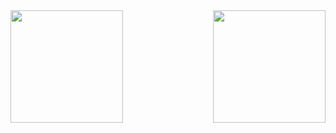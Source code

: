  <div>
  <a href="https://github.com/hitalojta">
  <img align="left" height="180em" src="https://github-readme-stats.vercel.app/api?username=hitalojta&show_icons=true&theme=onedark&include_all_commits=true&count_private=true"/>
  <img align="right" height="180em" src="https://github-readme-stats.vercel.app/api/top-langs/?username=hitalojta&layout=compact&langs_count=7&theme=onedark"/>
</div>
